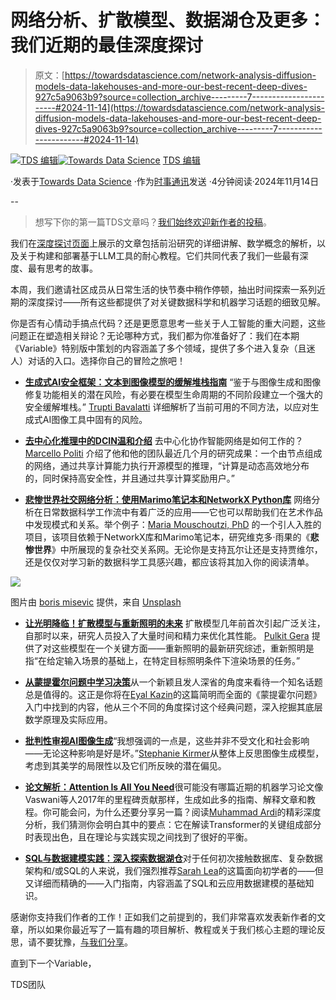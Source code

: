 # 网络分析、扩散模型、数据湖仓及更多：我们近期的最佳深度探讨

> 原文：[https://towardsdatascience.com/network-analysis-diffusion-models-data-lakehouses-and-more-our-best-recent-deep-dives-927c5a9063b9?source=collection_archive---------7-----------------------#2024-11-14](https://towardsdatascience.com/network-analysis-diffusion-models-data-lakehouses-and-more-our-best-recent-deep-dives-927c5a9063b9?source=collection_archive---------7-----------------------#2024-11-14)

[](https://towardsdatascience.medium.com/?source=post_page---byline--927c5a9063b9--------------------------------)[![TDS 编辑](../Images/4b2d1beaf4f6dcf024ffa6535de3b794.png)](https://towardsdatascience.medium.com/?source=post_page---byline--927c5a9063b9--------------------------------)[](https://towardsdatascience.com/?source=post_page---byline--927c5a9063b9--------------------------------)[![Towards Data Science](../Images/a6ff2676ffcc0c7aad8aaf1d79379785.png)](https://towardsdatascience.com/?source=post_page---byline--927c5a9063b9--------------------------------) [TDS 编辑](https://towardsdatascience.medium.com/?source=post_page---byline--927c5a9063b9--------------------------------)

·发表于[Towards Data Science](https://towardsdatascience.com/?source=post_page---byline--927c5a9063b9--------------------------------) ·作为[时事通讯](/newsletter?source=post_page---byline--927c5a9063b9--------------------------------)发送 ·4分钟阅读·2024年11月14日

--

> 想写下你的第一篇TDS文章吗？[我们始终欢迎新作者的投稿](http://bit.ly/write-for-tds)。

我们在[深度探讨页面](https://towardsdatascience.com/tagged/deep-dives)上展示的文章包括前沿研究的详细讲解、数学概念的解析，以及关于构建和部署基于LLM工具的耐心教程。它们共同代表了我们一些最有深度、最有思考的故事。

本周，我们邀请社区成员从日常生活的快节奏中稍作停顿，抽出时间探索一系列近期的深度探讨——所有这些都提供了对关键数据科学和机器学习话题的细致见解。

你是否有心情动手搞点代码？还是更愿意思考一些关于人工智能的重大问题，这些问题正在塑造相关辩论？无论哪种方式，我们都为你准备好了：我们在本期《Variable》特别版中策划的内容涵盖了多个领域，提供了多个进入复杂（且迷人）对话的入口。选择你自己的冒险之旅吧！

+   [**生成式AI安全框架：文本到图像模型的缓解堆栈指南**](/gen-ai-safety-landscape-a-guide-to-the-mitigation-stack-for-text-to-image-models-0848eb613ce5) “鉴于与图像生成和图像修复功能相关的潜在风险，有必要在模型生命周期的不同阶段建立一个强大的安全缓解堆栈。” [Trupti Bavalatti](https://medium.com/u/5e12b2dd1577?source=post_page---user_mention--927c5a9063b9--------------------------------) 详细解析了当前可用的不同方法，以应对生成式AI图像工具中固有的风险。

+   [**去中心化推理中的DCIN温和介绍**](/a-gentle-introduction-to-the-dcin-for-decentralized-inference-f42f41367a95) 去中心化协作智能网络是如何工作的？[Marcello Politi](https://medium.com/u/7390355d40fe?source=post_page---user_mention--927c5a9063b9--------------------------------) 介绍了他和他的团队最近几个月的研究成果：一个由节点组成的网络，通过共享计算能力执行开源模型的推理，“计算是动态高效地分布的，同时保持高安全性，并且通过共享计算奖励用户。”

+   [**悲惨世界社交网络分析：使用Marimo笔记本和NetworkX Python库**](/les-misérables-social-network-analysis-using-marimo-notebooks-and-the-networkx-python-library-️-️-3f433216412f) 网络分析在日常数据科学工作流中有着广泛的应用——它也可以帮助我们在艺术作品中发现模式和关系。举个例子：[Maria Mouschoutzi, PhD](https://medium.com/u/dce3cb684eae?source=post_page---user_mention--927c5a9063b9--------------------------------) 的一个引人入胜的项目，该项目依赖于NetworkX库和Marimo笔记本，研究维克多·雨果的《**悲惨世界**》中所展现的复杂社交关系网。无论你是支持瓦尔让还是支持贾维尔，还是仅仅对学习新的数据科学工具感兴趣，都应该将其加入你的阅读清单。

![](../Images/4b7ec616951e6e98990e6c83bbda0549.png)

图片由 [boris misevic](https://unsplash.com/@borisview?utm_source=medium&utm_medium=referral) 提供，来自 [Unsplash](https://unsplash.com/?utm_source=medium&utm_medium=referral)

+   [**让光明降临！扩散模型与重新照明的未来**](/let-there-be-light-diffusion-models-and-the-future-of-relighting-03af12b8e86c) 扩散模型几年前首次引起广泛关注，自那时以来，研究人员投入了大量时间和精力来优化其性能。 [Pulkit Gera](https://medium.com/u/f846dd862844?source=post_page---user_mention--927c5a9063b9--------------------------------) 提供了对这些模型在一个关键方面——重新照明的最新研究综述，重新照明是指“在给定输入场景的基础上，在特定目标照明条件下渲染场景的任务。”

+   [**从蒙提霍尔问题中学习决策**](/lessons-in-decision-making-from-the-monty-hall-problem-a6032f4b1032)从一个新颖且发人深省的角度来看待一个知名话题总是值得的。这正是你将在[Eyal Kazin](https://medium.com/u/5ff5dbdb1017?source=post_page---user_mention--927c5a9063b9--------------------------------)的这篇简明而全面的《蒙提霍尔问题》入门中找到的内容，他从三个不同的角度探讨这个经典问题，深入挖掘其底层数学原理及实际应用。

+   [**批判性审视AI图像生成**](/a-critical-look-at-ai-image-generation-45001f410147)“我想强调的一点是，这些并非不受文化和社会影响——无论这种影响是好是坏。”[Stephanie Kirmer](https://medium.com/u/a8dc77209ef3?source=post_page---user_mention--927c5a9063b9--------------------------------)从整体上反思图像生成模型，考虑到其美学的局限性以及它们所反映的潜在偏见。

+   [**论文解析：Attention Is All You Need**](/paper-walkthrough-attention-is-all-you-need-80399cdc59e1)很可能没有哪篇近期的机器学习论文像Vaswani等人2017年的里程碑贡献那样，生成如此多的指南、解释文章和教程。你可能会问，为什么还要分享另一篇？阅读[Muhammad Ardi](https://medium.com/u/9801a58700ac?source=post_page---user_mention--927c5a9063b9--------------------------------)的精彩深度分析，我们猜测你会明白其中的要点：它在解读Transformer的关键组成部分时表现出色，且在理论与实践实现之间找到了很好的平衡。

+   [**SQL与数据建模实践：深入探索数据湖仓**](/sql-and-data-modelling-in-action-a-deep-dive-into-data-lakehouses-fcbab9a4b9c2)对于任何初次接触数据库、复杂数据架构和/或SQL的人来说，我们强烈推荐[Sarah Lea](https://medium.com/u/4ece41619669?source=post_page---user_mention--927c5a9063b9--------------------------------)的这篇面向初学者的——但又详细而精确的——入门指南，内容涵盖了SQL和云应用数据建模的基础知识。

感谢你支持我们作者的工作！正如我们之前提到的，我们非常喜欢发表新作者的文章，所以如果你最近写了一篇有趣的项目解析、教程或关于我们核心主题的理论反思，请不要犹豫，[与我们分享](http://bit.ly/write-for-tds)。

直到下一个Variable，

TDS团队
